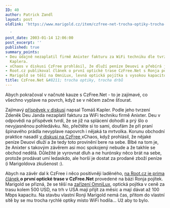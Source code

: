 ```yaml
---
ID: 40
author: Patrick Zandl
layout: post
oldlink: 'https://www.marigold.cz/item/czfree-net-trocha-optiky-trocha-drbu

  '
post_date: 2003-01-14 12:06:00
post_excerpt: ''
published: true
summary_points:
- Deu údajně nezaplatil firmě Anixter fakturu za WiFi techniku dle tvrzení Tomáše
  Kaplera.
- xChaos v diskusi CzFree prohlásil, že dluží peníze Deuovi a přebírá jeho provinění.
- Root.cz publikoval článek o první optické trase CzFree.Net s Ronja pojítky.
- Marigold se těší na OmniLux, levná optická pojítka s vysokou kapacitou.
title: CzFree.Net &#8211; trocha optiky, trocha drbů
---
```


<p>
Abych pokračoval v načnuté kauze s CzFree.Net - to je zajímavé, co všechno vyplave na povrch, když se v něčem začne šťourat. </p>

<p>
Zajímavý <A href="#">příspěvek v diskusi</A> napsal Tomáš Kapler. Podle jeho tvrzení Zdeněk Deu Janda nezaplatil fakturu za WiFi techniku firmě Anixter. Deu v odpovědi na příspěvek tvrdí, že se již na splácení dohodli a prý šlo o nevyjasněnou pohledávku. No, přečtěte si to sami, doufám že při praní špinavého prádla nevyplave napovrch i nějaká ta mrtvolka. Korunu obchodní praktice nasadil <A href="http://www.czfree.net/forum/showthread.php?postid=19700#post19700" target=_blank>v diskusi na CzFree </A>xChaos, když prohlásil, že nějaké peníze Deuovi dluží a že tedy toto provinění bere na sebe. Blbé na tom je, že Anixter s takovým závěrem asi moc spokojený nebude a že takhle se obchod nedělá. Důležité je vyrovnat dluh a ne hurónsky něco brát na sebe, protože prodávat umí ledaskdo, ale horší je dostat za prodané zboží peníze (i Marigoldova zkušenost :).</p>

<p>
Abych na závěr dal k CzFree i něco positivněji laděného, <A href="http://www.root.cz/clanek/1475" target=_blank>na Root.cz je prima článek </A><STRONG>o první optické trase v CzFree.Net</STRONG> provedené na bázi Ronja pojítek. Marigold se přizná, že se těší na <A href="http://www.omnilux.net/" target=_blank>zařízení OmniLux</A>, optická pojítka v ceně za trasu kolem 500 USD, na trh v USA mají přijít za měsíc a mají dávat až 100 Mbps kapacitu. Na stavbu vlastní Ronji Marigold nemá čas, přitom do vlastní sítě by se mu trocha rychlé optiky místo WiFi hodila... Už aby to bylo. </p>